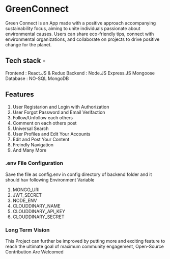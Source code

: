 # GreenConnect
Green Connect is an App made with a positive approach accompanying sustainability focus, aiming to unite individuals passionate about environmental causes. Users can share eco-friendly tips, connect with environmental organizations, and collaborate on projects to drive positive change for the planet.

## Tech stack -
Frontend : React.JS & Redux 
Backend : Node.JS Express.JS Mongoose
Database : NO-SQL MongoDB

## Features 
1. User Registarion and Login with Authorization
2. User Forgot Password and Email Verifaction
3. Follow/Unfollow each others
4. Comment on each others post
5. Universal Search
6. User Profiles and Edit Your Accounts
7. Edit and Post Your Content
8. Freindly Navigation
9. And Many More

### .env File Configuration 
Save the file as config.env in config directory of backend folder and it should hav following Environment Variable
1. MONGO_URI  
2. JWT_SECRET  
3. NODE_ENV 
4. CLOUDDINARY_NAME
5. CLOUDDINARY_API_KEY 
6. CLOUDDINARY_SECRET 

### Long Term Vision
This Project can further be improved by putting more and exciting feature to reach the ultimate goal of maximum community engagement, Open-Source Contribution Are Welcomed
